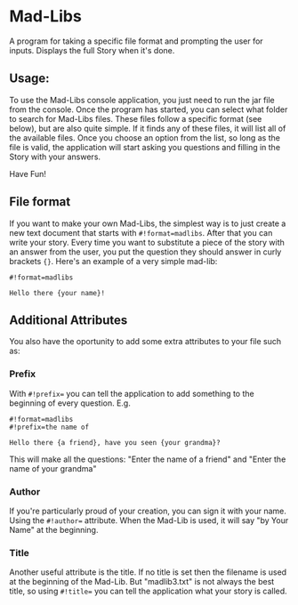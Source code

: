 # Mad-Libs
A program for taking a specific file format and prompting the user for inputs. Displays the full Story when it's done.

## Usage:
To use the Mad-Libs console application, you just need to run the jar file from the console.
Once the program has started, you can select what folder to search for Mad-Libs files. These files
follow a specific format (see below), but are also quite simple. If it finds any of these files, it will
list all of the available files. Once you choose an option from the list, so long as the file is valid,
the application will start asking you questions and filling in the Story with your answers.

Have Fun!

## File format
If you want to make your own Mad-Libs, the simplest way is to just create a new text document
that starts with `#!format=madlibs`. After that you can write your story. Every time you want to
substitute a piece of the story with an answer from the user, you put the question they should answer
in curly brackets `{}`. Here's an example of a very simple mad-lib:
```
#!format=madlibs

Hello there {your name}!
```

## Additional Attributes
You also have the oportunity to add some extra attributes to your file such as:

### Prefix
With `#!prefix=` you can tell the application to add something to the beginning of
every question. E.g.
```
#!format=madlibs
#!prefix=the name of

Hello there {a friend}, have you seen {your grandma}?
```
This will make all the questions:
"Enter the name of a friend" and "Enter the name of your grandma"

### Author
If you're particularly proud of your creation, you can sign it with your name.
Using the `#!author=` attribute. When the Mad-Lib is used, it will say "by Your Name"
at the beginning.

### Title
Another useful attribute is the title. If no title is set then the filename is used
at the beginning of the Mad-Lib. But "madlib3.txt" is not always the best title, so
using `#!title=` you can tell the application what your story is called.
